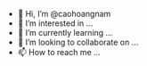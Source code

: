 - 👋 Hi, I’m @caohoangnam
- 👀 I’m interested in ...
- 🌱 I’m currently learning ...
- 💞️ I’m looking to collaborate on ...
- 📫 How to reach me ...

<!---
caohoangnam/caohoangnam is a ✨ special ✨ repository because its `README.md` (this file) appears on your GitHub profile.
You can click the Preview link to take a look at your changes.
--->

